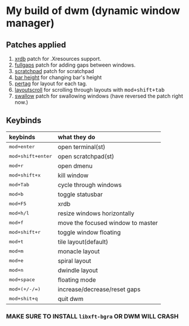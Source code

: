 # My build of dwm (dynamic window manager)

## Patches applied
1. [xrdb](https://dwm.suckless.org/patches/xrdb/) patch for .Xresources support.
2. [fullgaps](https://dwm.suckless.org/patches/fullgaps/) patch for adding gaps between windows.
3. [scratchpad](https://dwm.suckless.org/patches/scratchpad/) patch for scratchpad
4. [bar height](https://dwm.suckless.org/patches/bar_height/) for changing bar's height
5. [pertag](https://dwm.suckless.org/patches/pertag/) for layout for each tag.
6. [layoutscroll](https://dwm.suckless.org/patches/layoutscroll/) for scrolling through layouts with <kbd>mod+shift+tab</kbd>
7. [swallow](https://dwm.suckless.org/patches/swallow/) patch for swallowing windows (have reversed the patch right now.)

## Keybinds
|keybinds|what they do|
|:-------|:-----------|
|<kbd>mod+enter</kbd>|open terminal(st)|
|<kbd>mod+shift+enter</kbd>|open scratchpad(st)|
|<kbd>mod+r</kbd>|open dmenu|
|<kbd>mod+shift+x</kbd>|kill window|
|<kbd>mod+Tab</kbd>|cycle through windows|
|<kbd>mod+b</kbd>|toggle statusbar|
|<kbd>mod+F5</kbd>|xrdb|
|<kbd>mod+h/l</kbd>|resize windows horizontally|
|<kbd>mod+f</kbd>|move the focused window to master|
|<kbd>mod+shift+r</kbd>|toggle window floating|
|<kbd>mod+t</kbd>|tile layout(default)|
|<kbd>mod+m</kbd>|monacle layout|
|<kbd>mod+e</kbd>|spiral layout|
|<kbd>mod+n</kbd>|dwindle layout|
|<kbd>mod+space</kbd>|floating mode|
|<kbd>mod+(+/-/=)</kbd>|increase/decrease/reset gaps|
|<kbd>mod+shit+q</kbd>|quit dwm|

### MAKE SURE TO INSTALL ``libxft-bgra`` OR DWM WILL CRASH
